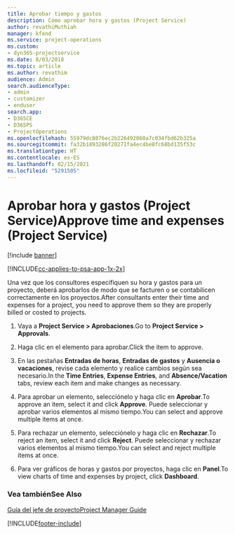 ```yaml
---
title: Aprobar tiempo y gastos
description: Cómo aprobar hora y gastos (Project Service)
author: revathiMuthiah
manager: kfend
ms.service: project-operations
ms.custom:
- dyn365-projectservice
ms.date: 8/03/2018
ms.topic: article
ms.author: revathim
audience: Admin
search.audienceType:
- admin
- customizer
- enduser
search.app:
- D365CE
- D365PS
- ProjectOperations
ms.openlocfilehash: 55979dc8076ec2b226492060a7c034fbd62b325a
ms.sourcegitcommit: fa32b1893286f20271fa4ec4be8fc68bd135f53c
ms.translationtype: HT
ms.contentlocale: es-ES
ms.lasthandoff: 02/15/2021
ms.locfileid: "5291505"
---
```

# <a name="approve-time-and-expenses-project-service"></a><span data-ttu-id="1610b-103">Aprobar hora y gastos (Project Service)</span><span class="sxs-lookup"><span data-stu-id="1610b-103">Approve time and expenses (Project Service)</span></span>

[!include [banner](../includes/psa-now-project-operations.md)]

[!INCLUDE[cc-applies-to-psa-app-1x-2x](../includes/cc-applies-to-psa-app-1x-2x.md)]

<span data-ttu-id="1610b-104">Una vez que los consultores especifiquen su hora y gastos para un proyecto, deberá aprobarlos de modo que se facturen o se contabilicen correctamente en los proyectos.</span><span class="sxs-lookup"><span data-stu-id="1610b-104">After consultants enter their time and expenses for a project, you need to approve them so they are properly billed or costed to projects.</span></span>  
  
1.  <span data-ttu-id="1610b-105">Vaya a **Project Service > Aprobaciones**.</span><span class="sxs-lookup"><span data-stu-id="1610b-105">Go to **Project Service > Approvals**.</span></span>  
  
2.  <span data-ttu-id="1610b-106">Haga clic en el elemento para aprobar.</span><span class="sxs-lookup"><span data-stu-id="1610b-106">Click the item to approve.</span></span>  
  
3.  <span data-ttu-id="1610b-107">En las pestañas **Entradas de horas**, **Entradas de gastos** y **Ausencia o vacaciones**, revise cada elemento y realice cambios según sea necesario.</span><span class="sxs-lookup"><span data-stu-id="1610b-107">In the **Time Entries**, **Expense Entries**, and **Absence/Vacation** tabs, review each item and make changes as necessary.</span></span>  
  
4.  <span data-ttu-id="1610b-108">Para aprobar un elemento, selecciónelo y haga clic en **Aprobar**.</span><span class="sxs-lookup"><span data-stu-id="1610b-108">To approve an item, select it and click **Approve**.</span></span> <span data-ttu-id="1610b-109">Puede seleccionar y aprobar varios elementos al mismo tiempo.</span><span class="sxs-lookup"><span data-stu-id="1610b-109">You can select and approve multiple items at once.</span></span>  
  
5.  <span data-ttu-id="1610b-110">Para rechazar un elemento, selecciónelo y haga clic en **Rechazar**.</span><span class="sxs-lookup"><span data-stu-id="1610b-110">To reject an item, select it and click **Reject**.</span></span> <span data-ttu-id="1610b-111">Puede seleccionar y rechazar varios elementos al mismo tiempo.</span><span class="sxs-lookup"><span data-stu-id="1610b-111">You can select and reject multiple items at once.</span></span>  
  
6.  <span data-ttu-id="1610b-112">Para ver gráficos de horas y gastos por proyectos, haga clic en **Panel**.</span><span class="sxs-lookup"><span data-stu-id="1610b-112">To view charts of time and expenses by project, click **Dashboard**.</span></span>  
  
### <a name="see-also"></a><span data-ttu-id="1610b-113">Vea también</span><span class="sxs-lookup"><span data-stu-id="1610b-113">See Also</span></span>  
 [<span data-ttu-id="1610b-114">Guía del jefe de proyecto</span><span class="sxs-lookup"><span data-stu-id="1610b-114">Project Manager Guide</span></span>](../psa/project-manager-guide.md)


[!INCLUDE[footer-include](../includes/footer-banner.md)]